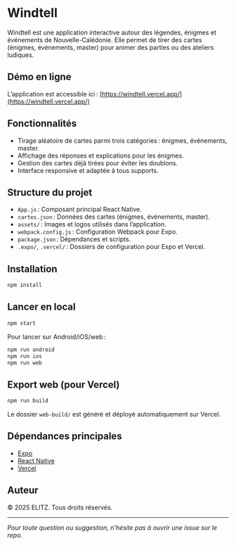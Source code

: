 # Windtell

Windtell est une application interactive autour des légendes, énigmes et événements de Nouvelle-Calédonie. Elle permet de tirer des cartes (énigmes, événements, master) pour animer des parties ou des ateliers ludiques.

## Démo en ligne

L’application est accessible ici : [https://windtell.vercel.app/](https://windtell.vercel.app/)

## Fonctionnalités

- Tirage aléatoire de cartes parmi trois catégories : énigmes, événements, master.
- Affichage des réponses et explications pour les énigmes.
- Gestion des cartes déjà tirées pour éviter les doublons.
- Interface responsive et adaptée à tous supports.

## Structure du projet

- `App.js` : Composant principal React Native.
- `cartes.json` : Données des cartes (énigmes, événements, master).
- `assets/` : Images et logos utilisés dans l’application.
- `webpack.config.js` : Configuration Webpack pour Expo.
- `package.json` : Dépendances et scripts.
- `.expo/`, `.vercel/` : Dossiers de configuration pour Expo et Vercel.

## Installation

```sh
npm install
```

## Lancer en local

```sh
npm start
```

Pour lancer sur Android/iOS/web :

```sh
npm run android
npm run ios
npm run web
```

## Export web (pour Vercel)

```sh
npm run build
```

Le dossier `web-build/` est généré et déployé automatiquement sur Vercel.

## Dépendances principales

- [Expo](https://expo.dev/)
- [React Native](https://reactnative.dev/)
- [Vercel](https://vercel.com/)

## Auteur

© 2025 ELITZ. Tous droits réservés.

---

*Pour toute question ou suggestion, n’hésite pas à ouvrir une issue sur le repo.*
